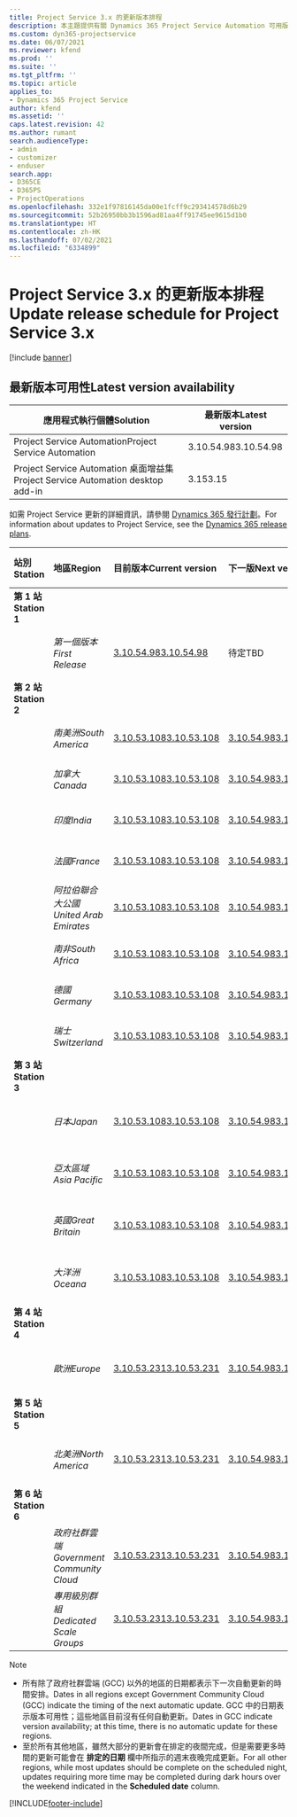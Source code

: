 ```yaml
---
title: Project Service 3.x 的更新版本排程
description: 本主題提供有關 Dynamics 365 Project Service Automation 可用版本與即將發行版本的資訊。
ms.custom: dyn365-projectservice
ms.date: 06/07/2021
ms.reviewer: kfend
ms.prod: ''
ms.suite: ''
ms.tgt_pltfrm: ''
ms.topic: article
applies_to:
- Dynamics 365 Project Service
author: kfend
ms.assetid: ''
caps.latest.revision: 42
ms.author: rumant
search.audienceType:
- admin
- customizer
- enduser
search.app:
- D365CE
- D365PS
- ProjectOperations
ms.openlocfilehash: 332e1f97816145da00e1fcff9c293414578d6b29
ms.sourcegitcommit: 52b26950bb3b1596ad81aa4ff91745ee9615d1b0
ms.translationtype: HT
ms.contentlocale: zh-HK
ms.lasthandoff: 07/02/2021
ms.locfileid: "6334899"
---
```

# <a name="update-release-schedule-for-project-service-3x"></a><span data-ttu-id="dbe03-103">Project Service 3.x 的更新版本排程</span><span class="sxs-lookup"><span data-stu-id="dbe03-103">Update release schedule for Project Service 3.x</span></span>

[!include [banner](../includes/psa-now-project-operations.md)]

## <a name="latest-version-availability"></a><span data-ttu-id="dbe03-104">最新版本可用性</span><span class="sxs-lookup"><span data-stu-id="dbe03-104">Latest version availability</span></span>

| <span data-ttu-id="dbe03-105">應用程式執行個體</span><span class="sxs-lookup"><span data-stu-id="dbe03-105">Solution</span></span>  | <span data-ttu-id="dbe03-106"> 最新版本</span><span class="sxs-lookup"><span data-stu-id="dbe03-106">Latest version</span></span> |
|-------|----|
| <span data-ttu-id="dbe03-107">Project Service Automation</span><span class="sxs-lookup"><span data-stu-id="dbe03-107">Project Service Automation</span></span>    | <span data-ttu-id="dbe03-108">3.10.54.98</span><span class="sxs-lookup"><span data-stu-id="dbe03-108">3.10.54.98</span></span> |
| <span data-ttu-id="dbe03-109">Project Service Automation 桌面增益集</span><span class="sxs-lookup"><span data-stu-id="dbe03-109">Project Service Automation desktop add-in</span></span>                | <span data-ttu-id="dbe03-110">3.15</span><span class="sxs-lookup"><span data-stu-id="dbe03-110">3.15</span></span>          |

<span data-ttu-id="dbe03-111">如需 Project Service 更新的詳細資訊，請參閱 [Dynamics 365 發行計劃](/dynamics365/release-plans/)。</span><span class="sxs-lookup"><span data-stu-id="dbe03-111">For information about updates to Project Service, see the [Dynamics 365 release plans](/dynamics365/release-plans/).</span></span> 

| <span data-ttu-id="dbe03-112">站別</span><span class="sxs-lookup"><span data-stu-id="dbe03-112">Station</span></span>  | <span data-ttu-id="dbe03-113">地區</span><span class="sxs-lookup"><span data-stu-id="dbe03-113">Region</span></span> | <span data-ttu-id="dbe03-114">目前版本</span><span class="sxs-lookup"><span data-stu-id="dbe03-114">Current version</span></span> | <span data-ttu-id="dbe03-115">下一版</span><span class="sxs-lookup"><span data-stu-id="dbe03-115">Next version</span></span> |  <span data-ttu-id="dbe03-116">排程日期</span><span class="sxs-lookup"><span data-stu-id="dbe03-116">Scheduled date</span></span>
| :---   | :---   | :---   | :---   |:---   |         
|<span data-ttu-id="dbe03-117"><strong>第 1 站</strong></span><span class="sxs-lookup"><span data-stu-id="dbe03-117"><strong>Station 1</strong></span></span> | |  |  | |
| | <span data-ttu-id="dbe03-118"><i>第一個版本</i></span><span class="sxs-lookup"><span data-stu-id="dbe03-118"><i>First Release</i></span></span> | [<span data-ttu-id="dbe03-119">3.10.54.98</span><span class="sxs-lookup"><span data-stu-id="dbe03-119">3.10.54.98</span></span>](whats-new-ur-33.md) | <span data-ttu-id="dbe03-120">待定</span><span class="sxs-lookup"><span data-stu-id="dbe03-120">TBD</span></span> | <span data-ttu-id="dbe03-121">2021 年 7 月 28 日</span><span class="sxs-lookup"><span data-stu-id="dbe03-121">July 28, 2021</span></span>
|<span data-ttu-id="dbe03-122"><strong>第 2 站</strong></span><span class="sxs-lookup"><span data-stu-id="dbe03-122"><strong>Station 2</strong></span></span> | |  |  | |
| | <span data-ttu-id="dbe03-123"><i>南美洲</i></span><span class="sxs-lookup"><span data-stu-id="dbe03-123"><i>South America</i></span></span> | [<span data-ttu-id="dbe03-124">3.10.53.108</span><span class="sxs-lookup"><span data-stu-id="dbe03-124">3.10.53.108</span></span>](whats-new-ur-32.md) | [<span data-ttu-id="dbe03-125">3.10.54.98</span><span class="sxs-lookup"><span data-stu-id="dbe03-125">3.10.54.98</span></span>](whats-new-ur-33.md) | <span data-ttu-id="dbe03-126">2021 年 7 月 9 日</span><span class="sxs-lookup"><span data-stu-id="dbe03-126">July 09, 2021</span></span>
| | <span data-ttu-id="dbe03-127"><i>加拿大</i></span><span class="sxs-lookup"><span data-stu-id="dbe03-127"><i>Canada</i></span></span> | [<span data-ttu-id="dbe03-128">3.10.53.108</span><span class="sxs-lookup"><span data-stu-id="dbe03-128">3.10.53.108</span></span>](whats-new-ur-32.md) | [<span data-ttu-id="dbe03-129">3.10.54.98</span><span class="sxs-lookup"><span data-stu-id="dbe03-129">3.10.54.98</span></span>](whats-new-ur-33.md) | <span data-ttu-id="dbe03-130">2021 年 7 月 9 日</span><span class="sxs-lookup"><span data-stu-id="dbe03-130">July 09, 2021</span></span>
| | <span data-ttu-id="dbe03-131"><i>印度</i></span><span class="sxs-lookup"><span data-stu-id="dbe03-131"><i>India</i></span></span> | [<span data-ttu-id="dbe03-132">3.10.53.108</span><span class="sxs-lookup"><span data-stu-id="dbe03-132">3.10.53.108</span></span>](whats-new-ur-32.md) | [<span data-ttu-id="dbe03-133">3.10.54.98</span><span class="sxs-lookup"><span data-stu-id="dbe03-133">3.10.54.98</span></span>](whats-new-ur-33.md) | <span data-ttu-id="dbe03-134">2021 年 7 月 9 日</span><span class="sxs-lookup"><span data-stu-id="dbe03-134">July 09, 2021</span></span>
| | <span data-ttu-id="dbe03-135"><i>法國</i></span><span class="sxs-lookup"><span data-stu-id="dbe03-135"><i>France</i></span></span> | [<span data-ttu-id="dbe03-136">3.10.53.108</span><span class="sxs-lookup"><span data-stu-id="dbe03-136">3.10.53.108</span></span>](whats-new-ur-32.md) | [<span data-ttu-id="dbe03-137">3.10.54.98</span><span class="sxs-lookup"><span data-stu-id="dbe03-137">3.10.54.98</span></span>](whats-new-ur-33.md) | <span data-ttu-id="dbe03-138">2021 年 7 月 9 日</span><span class="sxs-lookup"><span data-stu-id="dbe03-138">July 09, 2021</span></span>
| | <span data-ttu-id="dbe03-139"><i>阿拉伯聯合大公國</i></span><span class="sxs-lookup"><span data-stu-id="dbe03-139"><i>United Arab Emirates</i></span></span> | [<span data-ttu-id="dbe03-140">3.10.53.108</span><span class="sxs-lookup"><span data-stu-id="dbe03-140">3.10.53.108</span></span>](whats-new-ur-32.md) | [<span data-ttu-id="dbe03-141">3.10.54.98</span><span class="sxs-lookup"><span data-stu-id="dbe03-141">3.10.54.98</span></span>](whats-new-ur-33.md) | <span data-ttu-id="dbe03-142">2021 年 7 月 9 日</span><span class="sxs-lookup"><span data-stu-id="dbe03-142">July 09, 2021</span></span>
| | <span data-ttu-id="dbe03-143"><i>南非</i></span><span class="sxs-lookup"><span data-stu-id="dbe03-143"><i>South Africa</i></span></span> | [<span data-ttu-id="dbe03-144">3.10.53.108</span><span class="sxs-lookup"><span data-stu-id="dbe03-144">3.10.53.108</span></span>](whats-new-ur-32.md) | [<span data-ttu-id="dbe03-145">3.10.54.98</span><span class="sxs-lookup"><span data-stu-id="dbe03-145">3.10.54.98</span></span>](whats-new-ur-33.md) | <span data-ttu-id="dbe03-146">2021 年 7 月 9 日</span><span class="sxs-lookup"><span data-stu-id="dbe03-146">July 09, 2021</span></span>
| | <span data-ttu-id="dbe03-147"><i>德國</i></span><span class="sxs-lookup"><span data-stu-id="dbe03-147"><i>Germany</i></span></span> | [<span data-ttu-id="dbe03-148">3.10.53.108</span><span class="sxs-lookup"><span data-stu-id="dbe03-148">3.10.53.108</span></span>](whats-new-ur-32.md) | [<span data-ttu-id="dbe03-149">3.10.54.98</span><span class="sxs-lookup"><span data-stu-id="dbe03-149">3.10.54.98</span></span>](whats-new-ur-33.md) | <span data-ttu-id="dbe03-150">2021 年 7 月 9 日</span><span class="sxs-lookup"><span data-stu-id="dbe03-150">July 09, 2021</span></span>
| | <span data-ttu-id="dbe03-151"><i>瑞士</i></span><span class="sxs-lookup"><span data-stu-id="dbe03-151"><i>Switzerland</i></span></span> | [<span data-ttu-id="dbe03-152">3.10.53.108</span><span class="sxs-lookup"><span data-stu-id="dbe03-152">3.10.53.108</span></span>](whats-new-ur-32.md) | [<span data-ttu-id="dbe03-153">3.10.54.98</span><span class="sxs-lookup"><span data-stu-id="dbe03-153">3.10.54.98</span></span>](whats-new-ur-33.md) | <span data-ttu-id="dbe03-154">2021 年 7 月 9 日</span><span class="sxs-lookup"><span data-stu-id="dbe03-154">July 09, 2021</span></span>
|<span data-ttu-id="dbe03-155"><strong>第 3 站</strong></span><span class="sxs-lookup"><span data-stu-id="dbe03-155"><strong>Station 3</strong></span></span> | |  |  | |
| | <span data-ttu-id="dbe03-156"><i>日本</i></span><span class="sxs-lookup"><span data-stu-id="dbe03-156"><i>Japan</i></span></span> | [<span data-ttu-id="dbe03-157">3.10.53.108</span><span class="sxs-lookup"><span data-stu-id="dbe03-157">3.10.53.108</span></span>](whats-new-ur-32.md) | [<span data-ttu-id="dbe03-158">3.10.54.98</span><span class="sxs-lookup"><span data-stu-id="dbe03-158">3.10.54.98</span></span>](whats-new-ur-33.md) | <span data-ttu-id="dbe03-159">2021 年 7 月 16 日</span><span class="sxs-lookup"><span data-stu-id="dbe03-159">July 16, 2021</span></span>
| | <span data-ttu-id="dbe03-160"><i>亞太區域</i></span><span class="sxs-lookup"><span data-stu-id="dbe03-160"><i>Asia Pacific</i></span></span> | [<span data-ttu-id="dbe03-161">3.10.53.108</span><span class="sxs-lookup"><span data-stu-id="dbe03-161">3.10.53.108</span></span>](whats-new-ur-32.md) | [<span data-ttu-id="dbe03-162">3.10.54.98</span><span class="sxs-lookup"><span data-stu-id="dbe03-162">3.10.54.98</span></span>](whats-new-ur-33.md) | <span data-ttu-id="dbe03-163">2021 年 7 月 16 日</span><span class="sxs-lookup"><span data-stu-id="dbe03-163">July 16, 2021</span></span>
| | <span data-ttu-id="dbe03-164"><i>英國</i></span><span class="sxs-lookup"><span data-stu-id="dbe03-164"><i>Great Britain</i></span></span> | [<span data-ttu-id="dbe03-165">3.10.53.108</span><span class="sxs-lookup"><span data-stu-id="dbe03-165">3.10.53.108</span></span>](whats-new-ur-32.md) | [<span data-ttu-id="dbe03-166">3.10.54.98</span><span class="sxs-lookup"><span data-stu-id="dbe03-166">3.10.54.98</span></span>](whats-new-ur-33.md) | <span data-ttu-id="dbe03-167">2021 年 7 月 16 日</span><span class="sxs-lookup"><span data-stu-id="dbe03-167">July 16, 2021</span></span>
| | <span data-ttu-id="dbe03-168"><i>大洋洲</i></span><span class="sxs-lookup"><span data-stu-id="dbe03-168"><i>Oceana</i></span></span> | [<span data-ttu-id="dbe03-169">3.10.53.108</span><span class="sxs-lookup"><span data-stu-id="dbe03-169">3.10.53.108</span></span>](whats-new-ur-32.md) | [<span data-ttu-id="dbe03-170">3.10.54.98</span><span class="sxs-lookup"><span data-stu-id="dbe03-170">3.10.54.98</span></span>](whats-new-ur-33.md) | <span data-ttu-id="dbe03-171">2021 年 7 月 16 日</span><span class="sxs-lookup"><span data-stu-id="dbe03-171">July 16, 2021</span></span>
|<span data-ttu-id="dbe03-172"><strong>第 4 站</strong></span><span class="sxs-lookup"><span data-stu-id="dbe03-172"><strong>Station 4</strong></span></span> | |  |  | |
| | <span data-ttu-id="dbe03-173"><i>歐洲</i></span><span class="sxs-lookup"><span data-stu-id="dbe03-173"><i>Europe</i></span></span> | [<span data-ttu-id="dbe03-174">3.10.53.231</span><span class="sxs-lookup"><span data-stu-id="dbe03-174">3.10.53.231</span></span>](whats-new-ur-32-5.md) | [<span data-ttu-id="dbe03-175">3.10.54.98</span><span class="sxs-lookup"><span data-stu-id="dbe03-175">3.10.54.98</span></span>](whats-new-ur-33.md) | <span data-ttu-id="dbe03-176">2021 年 7 月 23 日</span><span class="sxs-lookup"><span data-stu-id="dbe03-176">July 23, 2021</span></span>
|<span data-ttu-id="dbe03-177"><strong>第 5 站</strong></span><span class="sxs-lookup"><span data-stu-id="dbe03-177"><strong>Station 5</strong></span></span> | |  |  | |
| | <span data-ttu-id="dbe03-178"><i>北美洲</i></span><span class="sxs-lookup"><span data-stu-id="dbe03-178"><i>North America</i></span></span> | [<span data-ttu-id="dbe03-179">3.10.53.231</span><span class="sxs-lookup"><span data-stu-id="dbe03-179">3.10.53.231</span></span>](whats-new-ur-32-5.md) | [<span data-ttu-id="dbe03-180">3.10.54.98</span><span class="sxs-lookup"><span data-stu-id="dbe03-180">3.10.54.98</span></span>](whats-new-ur-33.md) | <span data-ttu-id="dbe03-181">2021 年 7 月 30 日</span><span class="sxs-lookup"><span data-stu-id="dbe03-181">July 30, 2021</span></span>
|<span data-ttu-id="dbe03-182"><strong>第 6 站</strong></span><span class="sxs-lookup"><span data-stu-id="dbe03-182"><strong>Station 6</strong></span></span> | |  |  | |
| | <span data-ttu-id="dbe03-183"><i>政府社群雲端</i></span><span class="sxs-lookup"><span data-stu-id="dbe03-183"><i>Government Community Cloud</i></span></span> | [<span data-ttu-id="dbe03-184">3.10.53.231</span><span class="sxs-lookup"><span data-stu-id="dbe03-184">3.10.53.231</span></span>](whats-new-ur-32-5.md) | [<span data-ttu-id="dbe03-185">3.10.54.98</span><span class="sxs-lookup"><span data-stu-id="dbe03-185">3.10.54.98</span></span>](whats-new-ur-33.md) | <span data-ttu-id="dbe03-186">2021 年 7 月 30 日</span><span class="sxs-lookup"><span data-stu-id="dbe03-186">July 30, 2021</span></span>
| | <span data-ttu-id="dbe03-187"><i>專用級別群組</i></span><span class="sxs-lookup"><span data-stu-id="dbe03-187"><i>Dedicated Scale Groups</i></span></span> | [<span data-ttu-id="dbe03-188">3.10.53.231</span><span class="sxs-lookup"><span data-stu-id="dbe03-188">3.10.53.231</span></span>](whats-new-ur-32-5.md) | [<span data-ttu-id="dbe03-189">3.10.54.98</span><span class="sxs-lookup"><span data-stu-id="dbe03-189">3.10.54.98</span></span>](whats-new-ur-33.md) | <span data-ttu-id="dbe03-190">2021 年 8 月 6 日</span><span class="sxs-lookup"><span data-stu-id="dbe03-190">August 06, 2021</span></span>

>[!Note]
> - <span data-ttu-id="dbe03-191">所有除了政府社群雲端 (GCC) 以外的地區的日期都表示下一次自動更新的時間安排。</span><span class="sxs-lookup"><span data-stu-id="dbe03-191">Dates in all regions except Government Community Cloud (GCC) indicate the timing of the next automatic update.</span></span> <span data-ttu-id="dbe03-192">GCC 中的日期表示版本可用性；這些地區目前沒有任何自動更新。</span><span class="sxs-lookup"><span data-stu-id="dbe03-192">Dates in GCC indicate version availability; at this time, there is no automatic update for these regions.</span></span>
> - <span data-ttu-id="dbe03-193">至於所有其他地區，雖然大部分的更新會在排定的夜間完成，但是需要更多時間的更新可能會在 **排定的日期** 欄中所指示的週末夜晚完成更新。</span><span class="sxs-lookup"><span data-stu-id="dbe03-193">For all other regions, while most updates should be complete on the scheduled night, updates requiring more time may be completed during dark hours over the weekend indicated in the **Scheduled date** column.</span></span>


[!INCLUDE[footer-include](../includes/footer-banner.md)]
